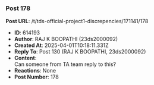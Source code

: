 ### Post 178
**Post URL**: /t/tds-official-project1-discrepencies/171141/178
- **ID**: 614193
- **Author**: RAJ K BOOPATHI (23ds2000092)
- **Created At**: 2025-04-01T10:18:11.331Z
- **Reply To**: Post 130 (RAJ K BOOPATHI, 23ds2000092)
- **Content**:  
  Can someone from TA team reply to this?
- **Reactions**: None
- **Post Number**: 178

